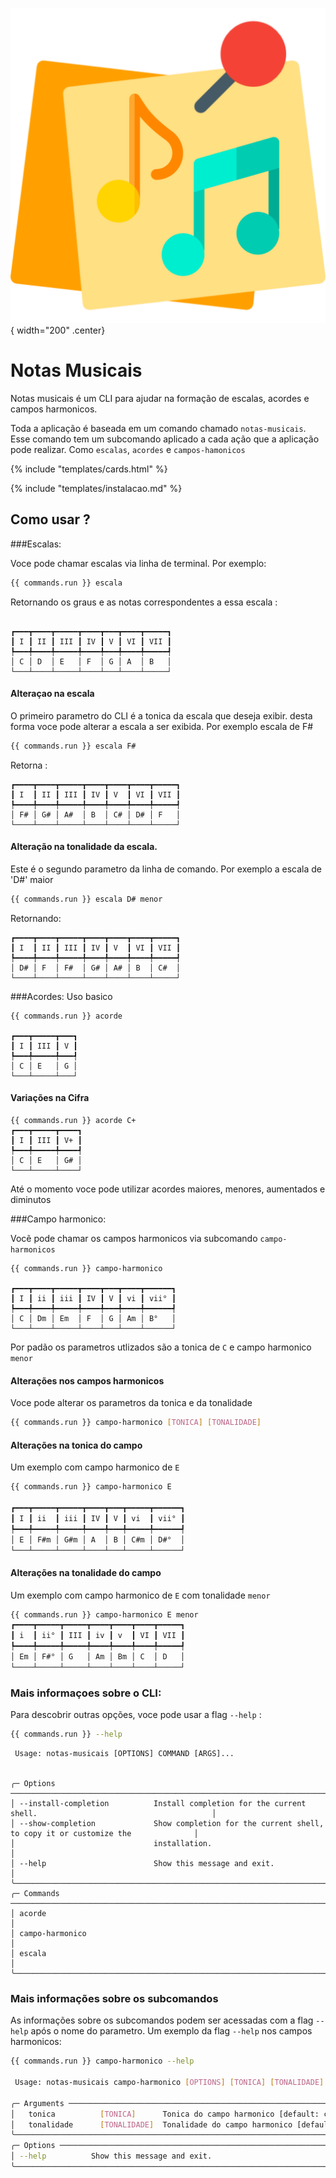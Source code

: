 ![Logo do Projeto](assets/logo.png){ width="200" .center}
# Notas Musicais
Notas musicais é um CLI para ajudar na formação de escalas, acordes e campos harmonicos.

Toda a aplicação é baseada em um comando chamado `notas-musicais`. Esse comando tem um subcomando aplicado a cada ação que a aplicação pode realizar. Como `escalas`, `acordes` e `campos-hamonicos`

{% include "templates/cards.html" %}


{% include "templates/instalacao.md" %}

## Como usar ?

###Escalas:

Voce pode chamar escalas via linha de terminal. Por exemplo:

```bash
{{ commands.run }} escala
```

Retornando os graus e as notas correspondentes a essa escala :

```

┏━━━┳━━━━┳━━━━━┳━━━━┳━━━┳━━━━┳━━━━━┓
┃ I ┃ II ┃ III ┃ IV ┃ V ┃ VI ┃ VII ┃
┡━━━╇━━━━╇━━━━━╇━━━━╇━━━╇━━━━╇━━━━━┩
│ C │ D  │ E   │ F  │ G │ A  │ B   │
└───┴────┴─────┴────┴───┴────┴─────┘
```

#### Alteraçao na escala

O primeiro parametro do CLI é a tonica da escala que deseja exibir. desta forma voce pode alterar a escala a ser exibida. Por exemplo escala de F#

```bash
{{ commands.run }} escala F#
```
Retorna :

```
┏━━━━┳━━━━┳━━━━━┳━━━━┳━━━━┳━━━━┳━━━━━┓
┃ I  ┃ II ┃ III ┃ IV ┃ V  ┃ VI ┃ VII ┃
┡━━━━╇━━━━╇━━━━━╇━━━━╇━━━━╇━━━━╇━━━━━┩
│ F# │ G# │ A#  │ B  │ C# │ D# │ F   │
└────┴────┴─────┴────┴────┴────┴─────┘

```

#### Alteração na tonalidade da escala. 

Este é o segundo parametro da linha de comando. Por exemplo a escala de 'D#' maior

```bash
{{ commands.run }} escala D# menor

```
Retornando:
```
┏━━━━┳━━━━┳━━━━━┳━━━━┳━━━━┳━━━━┳━━━━━┓
┃ I  ┃ II ┃ III ┃ IV ┃ V  ┃ VI ┃ VII ┃
┡━━━━╇━━━━╇━━━━━╇━━━━╇━━━━╇━━━━╇━━━━━┩
│ D# │ F  │ F#  │ G# │ A# │ B  │ C#  │
└────┴────┴─────┴────┴────┴────┴─────┘
```

###Acordes:
Uso basico

```
{{ commands.run }} acorde

┏━━━┳━━━━━┳━━━┓
┃ I ┃ III ┃ V ┃
┡━━━╇━━━━━╇━━━┩
│ C │ E   │ G │
└───┴─────┴───┘
```
#### Variações na Cifra

```
{{ commands.run }} acorde C+
┏━━━┳━━━━━┳━━━━┓
┃ I ┃ III ┃ V+ ┃
┡━━━╇━━━━━╇━━━━┩
│ C │ E   │ G# │
└───┴─────┴────┘
```
Até o momento voce pode utilizar acordes maiores, menores, aumentados e diminutos


###Campo harmonico:

Vocẽ pode chamar os campos harmonicos via subcomando `campo-harmonicos`
```
{{ commands.run }} campo-harmonico

┏━━━┳━━━━┳━━━━━┳━━━━┳━━━┳━━━━┳━━━━━━┓
┃ I ┃ ii ┃ iii ┃ IV ┃ V ┃ vi ┃ vii° ┃
┡━━━╇━━━━╇━━━━━╇━━━━╇━━━╇━━━━╇━━━━━━┩
│ C │ Dm │ Em  │ F  │ G │ Am │ B°   │
└───┴────┴─────┴────┴───┴────┴──────┘

```
Por padão os parametros utlizados são a tonica de `C` e  campo harmonico `menor`

#### Alterações nos campos harmonicos
Voce pode alterar os parametros da tonica e da tonalidade
```bash
{{ commands.run }} campo-harmonico [TONICA] [TONALIDADE]
```
#### Alterações na tonica do campo
Um exemplo com campo harmonico de `E`
```bash
{{ commands.run }} campo-harmonico E

┏━━━┳━━━━━┳━━━━━┳━━━━┳━━━┳━━━━━┳━━━━━━┓
┃ I ┃ ii  ┃ iii ┃ IV ┃ V ┃ vi  ┃ vii° ┃
┡━━━╇━━━━━╇━━━━━╇━━━━╇━━━╇━━━━━╇━━━━━━┩
│ E │ F#m │ G#m │ A  │ B │ C#m │ D#°  │
└───┴─────┴─────┴────┴───┴─────┴──────┘

```
#### Alterações na tonalidade do campo
Um exemplo com campo harmonico de `E` com tonalidade `menor`
```bash
{{ commands.run }} campo-harmonico E menor
┏━━━━┳━━━━━┳━━━━━┳━━━━┳━━━━┳━━━━┳━━━━━┓
┃ i  ┃ ii° ┃ III ┃ iv ┃ v  ┃ VI ┃ VII ┃
┡━━━━╇━━━━━╇━━━━━╇━━━━╇━━━━╇━━━━╇━━━━━┩
│ Em │ F#° │ G   │ Am │ Bm │ C  │ D   │
└────┴─────┴─────┴────┴────┴────┴─────┘

```
### Mais informaçoes sobre o CLI:
Para descobrir outras opções, voce pode usar a flag `--help` :

```bash
{{ commands.run }} --help
```
```
 Usage: notas-musicais [OPTIONS] COMMAND [ARGS]...                                                               
                                                                                                            

╭─ Options ─────────────────────────────────────────────────────────────────────────────────────────────────────╮
│ --install-completion          Install completion for the current shell.                                       │
│ --show-completion             Show completion for the current shell, to copy it or customize the              │
│                               installation.                                                                   │
│ --help                        Show this message and exit.                                                     │
╰───────────────────────────────────────────────────────────────────────────────────────────────────────────────╯
╭─ Commands ────────────────────────────────────────────────────────────────────────────────────────────────────╮
│ acorde                                                                                                        │
│ campo-harmonico                                                                                               │
│ escala                                                                                                        │
╰───────────────────────────────────────────────────────────────────────────────────────────────────────────────╯
```
### Mais informações sobre os subcomandos
As informações sobre os subcomandos podem ser acessadas com a flag `--help` após o nome do parametro.
Um exemplo da flag `--help` nos campos harmonicos:

```bash
{{ commands.run }} campo-harmonico --help

 Usage: notas-musicais campo-harmonico [OPTIONS] [TONICA] [TONALIDADE]                                           
                                                                                                                 
╭─ Arguments ───────────────────────────────────────────────────────────────────────────────────────────────────╮
│   tonica          [TONICA]      Tonica do campo harmonico [default: c]                                        │
│   tonalidade      [TONALIDADE]  Tonalidade do campo harmonico [default: maior]                                │
╰───────────────────────────────────────────────────────────────────────────────────────────────────────────────╯
╭─ Options ─────────────────────────────────────────────────────────────────────────────────────────────────────╮
│ --help          Show this message and exit.                                                                   │
╰───────────────────────────────────────────────────────────────────────────────────────────────────────────────╯

```